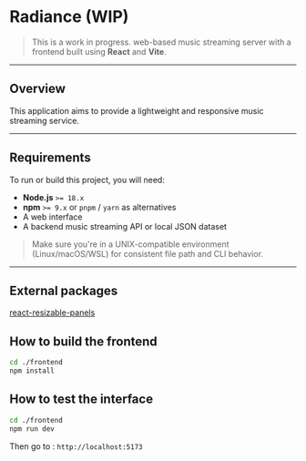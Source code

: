 # Radiance (WIP)

> This is a work in progress. web-based music streaming server with a frontend built using **React** and **Vite**.

---

## Overview

This application aims to provide a lightweight and responsive music streaming service.

---

## Requirements

To run or build this project, you will need:

- **Node.js** `>= 18.x`
- **npm** `>= 9.x` or `pnpm` / `yarn` as alternatives
- A web interface
- A backend music streaming API or local JSON dataset

> Make sure you're in a UNIX-compatible environment (Linux/macOS/WSL) for consistent file path and CLI behavior.

---

## External packages

[react-resizable-panels](https://github.com/bvaughn/react-resizable-panels)

## How to build the frontend

```bash
cd ./frontend
npm install
```

## How to test the interface

```bash
cd ./frontend
npm run dev
```
Then go to : ```http://localhost:5173```